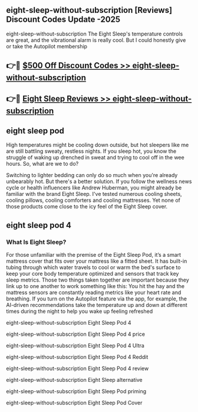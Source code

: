 ## eight-sleep-without-subscription [Reviews​] Discount Codes Update -2025

eight-sleep-without-subscription The Eight Sleep's temperature controls are great, and the vibrational alarm is really cool. But I could honestly give or take the Autopilot membership

## 👉🔴 [$500 Off Discount Codes >> eight-sleep-without-subscription](http://download.freeplayer.one?title=eight-sleep-without-subscription&ref=18-ES)

## 👉🔴 [Eight Sleep Reviews >> eight-sleep-without-subscription](http://download.freeplayer.one?title=eight-sleep-without-subscription&ref=18-ES)

## eight sleep pod

High temperatures might be cooling down outside, but hot sleepers like me are still battling sweaty, restless nights. If you sleep hot, you know the struggle of waking up drenched in sweat and trying to cool off in the wee hours. So, what are we to do?

Switching to lighter bedding can only do so much when you're already unbearably hot. But there's a better solution. If you follow the wellness news cycle or health influencers like Andrew Huberman, you might already be familiar with the brand Eight Sleep. I've tested numerous cooling sheets, cooling pillows, cooling comforters and cooling mattresses. Yet none of those products come close to the icy feel of the Eight Sleep cover.

## eight sleep pod 4

### What Is Eight Sleep?

For those unfamiliar with the premise of the Eight Sleep Pod, it’s a smart mattress cover that fits over your mattress like a fitted sheet. It has built-in tubing through which water travels to cool or warm the bed's surface to keep your core body temperature optimized and sensors that track key sleep metrics. Those two things taken together are important because they link up to one another to work something like this: You hit the hay and the mattress sensors are constantly reading metrics like your heart rate and breathing. If you turn on the Autopilot feature via the app, for example, the AI-driven recommendations take the temperature up and down at different times during the night to help you wake up feeling refreshed

eight-sleep-without-subscription Eight Sleep Pod 4

eight-sleep-without-subscription Eight Sleep Pod 4 price

eight-sleep-without-subscription Eight Sleep Pod 4 Ultra

eight-sleep-without-subscription Eight Sleep Pod 4 Reddit

eight-sleep-without-subscription Eight Sleep Pod 4 review

eight-sleep-without-subscription Eight Sleep alternative

eight-sleep-without-subscription Eight Sleep Pod priming

eight-sleep-without-subscription Eight Sleep Pod Cover